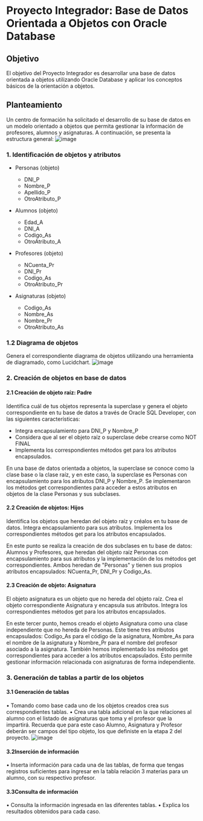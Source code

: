 # Proyecto Integrador: Base de Datos Orientada a Objetos con Oracle Database

## Objetivo
El objetivo del Proyecto Integrador es desarrollar una base de datos orientada a objetos utilizando Oracle Database y aplicar los conceptos básicos de la orientación a objetos.

## Planteamiento
Un centro de formación ha solicitado el desarrollo de su base de datos en un modelo orientado a objetos que permita gestionar la información de profesores, alumnos y asignaturas. A continuación, se presenta la estructura general:
![image](https://github.com/erikth97/Data-Bases-Advanced/assets/94486146/e4cbf177-4b7c-4000-97c0-7902c338d021)


### 1. Identificación de objetos y atributos

- Personas (objeto)
  - DNI_P
  - Nombre_P
  - Apellido_P
  - OtroAtributo_P

- Alumnos (objeto)
  - Edad_A
  - DNI_A
  - Codigo_As
  - OtroAtributo_A

- Profesores (objeto)
  - NCuenta_Pr
  - DNI_Pr
  - Codigo_As
  - OtroAtributo_Pr

- Asignaturas (objeto)
  - Codigo_As
  - Nombre_As
  - Nombre_Pr
  - OtroAtributo_As

### 1.2 Diagrama de objetos
Genera el correspondiente diagrama de objetos utilizando una herramienta de diagramado, como Lucidchart.
![image](https://github.com/erikth97/Data-Bases-Advanced/assets/94486146/7e73f3e9-adfe-4139-b4d4-9a5ca3be7931)


### 2. Creación de objetos en base de datos

#### 2.1 Creación de objeto raíz: Padre

Identifica cuál de tus objetos representa la superclase y genera el objeto correspondiente en tu base de datos a través de Oracle SQL Developer, con las siguientes características:
- Integra encapsulamiento para DNI_P y Nombre_P
- Considera que al ser el objeto raíz o superclase debe crearse como NOT FINAL
- Implementa los correspondientes métodos get para los atributos encapsulados.

En una base de datos orientada a objetos, la superclase se conoce como la clase base o la clase raíz, y en este caso, la superclase es Personas con encapsulamiento para los atributos DNI_P y Nombre_P. Se implementaron los métodos get correspondientes para acceder a estos atributos en objetos de la clase Personas y sus subclases.

#### 2.2 Creación de objetos: Hijos

Identifica los objetos que heredan del objeto raíz y créalos en tu base de datos. Integra encapsulamiento para sus atributos. Implementa los correspondientes métodos get para los atributos encapsulados.

En este punto se realiza la creación de dos subclases en tu base de datos: Alumnos y Profesores, que heredan del objeto raíz Personas con encapsulamiento para sus atributos y la implementación de los métodos get correspondientes. Ambos heredan de "Personas" y tienen sus propios atributos encapsulados: NCuenta_Pr, DNI_Pr y Codigo_As.

#### 2.3 Creación de objeto: Asignatura

El objeto asignatura es un objeto que no hereda del objeto raíz. Crea el objeto correspondiente Asignatura y encapsula sus atributos. Integra los correspondientes métodos get para los atributos encapsulados.

En este tercer punto, hemos creado el objeto Asignatura como una clase independiente que no hereda de Personas. Este tiene tres atributos encapsulados: Codigo_As para el código de la asignatura, Nombre_As para el nombre de la asignatura y Nombre_Pr para el nombre del profesor asociado a la asignatura. También hemos implementado los métodos get correspondientes para acceder a los atributos encapsulados. Esto permite gestionar información relacionada con asignaturas de forma independiente.

### 3.  Generación de tablas a partir de los objetos

#### 3.1 Generación de tablas
• Tomando como base cada uno de los objetos creados crea sus correspondientes
tablas.
• Crea una tabla adicional en la que relaciones al alumno con el listado de
asignaturas que toma y el profesor que la impartirá. Recuerda que para este caso
Alumno, Asignatura y Profesor deberán ser campos del tipo objeto, los que
definiste en la etapa 2 del proyecto.
![image](https://github.com/erikth97/Data-Bases-Advanced/assets/94486146/5fde2541-ea78-4895-84a1-47405e865522)


#### 3.2Inserción de información
• Inserta información para cada una de las tablas, de forma que tengas registros
suficientes para ingresar en la tabla relación 3 materias para un alumno, con su
respectivo profesor.

#### 3.3Consulta de información
• Consulta la información ingresada en las diferentes tablas.
• Explica los resultados obtenidos para cada caso.
